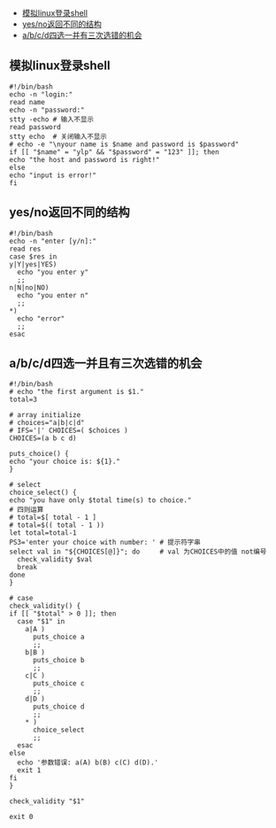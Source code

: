 - [模拟linux登录shell](#user-content-模拟linux登录shell)
- [yes/no返回不同的结构](#user-content-yes/no返回不同的结构)
- [a/b/c/d四选一并有三次选错的机会](#user-content-a/b/c/d四选一并有三次选错的机会)

## 模拟linux登录shell

  ```
#!/bin/bash
echo -n "login:"
read name
echo -n "password:"
stty -echo # 输入不显示
read password 
stty echo  # 关闭输入不显示
# echo -e "\nyour name is $name and password is $password"
if [[ "$name" = "ylp" && "$password" = "123" ]]; then
  echo "the host and password is right!"
else
  echo "input is error!"
fi
  ```
  
## yes/no返回不同的结构

  ```
#!/bin/bash
echo -n "enter [y/n]:"
read res 
case $res in
  y|Y|yes|YES) 
    echo "you enter y"
    ;;  
  n|N|no|NO)
    echo "you enter n"
    ;;  
  *)  
    echo "error"
    ;;  
esac
  ```
  
## a/b/c/d四选一并且有三次选错的机会

  ```
#!/bin/bash                                                                                           
# echo "the first argument is $1."
total=3

# array initialize
# choices="a|b|c|d"
# IFS='|' CHOICES=( $choices )
CHOICES=(a b c d)

puts_choice() {
  echo "your choice is: ${1}."
}

# select
choice_select() {
  echo "you have only $total time(s) to choice."
  # 四则运算
  # total=$[ total - 1 ]
  # total=$(( total - 1 ))
  let total=total-1
  PS3='enter your choice with number: ' # 提示符字串
  select val in "${CHOICES[@]}"; do     # val 为CHOICES中的值 not编号 
    check_validity $val
    break
  done
}

# case
check_validity() {
  if [[ "$total" > 0 ]]; then
    case "$1" in
      a|A )
        puts_choice a
        ;;  
      b|B )
        puts_choice b
        ;;  
      c|C )
        puts_choice c
        ;;  
      d|D )
        puts_choice d 
        ;;  
      * ) 
        choice_select
        ;;  
    esac
  else
    echo '参数错误: a(A) b(B) c(C) d(D).'
    exit 1
  fi  
}

check_validity "$1"

exit 0
  ```
  
  
